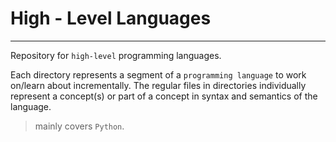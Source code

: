 # High - Level Languages
---

Repository for `high-level` programming languages.

Each directory represents a segment of a `programming language` to work on/learn about incrementally.
The regular files in directories individually represent a concept(s) or part of a concept in syntax and semantics of the language.      
> mainly covers `Python`.
